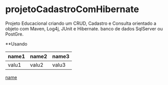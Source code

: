 # projetoCadastroComHibernate
Projeto Educacional  criando  um CRUD, Cadastro e Consulta orientado a objeto com Maven, Log4j, JUnit e Hibernate. banco de dados SqlServer ou PostGre. 

**Usando 

|name1|name2|name3|
|-----|-----|-----|
|valu1|valu2|valu3|

[name](http://uol.com.br)
